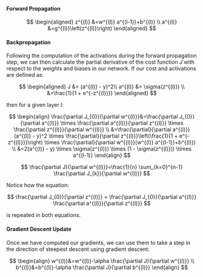 #### Forward Propagation

$$
\begin{aligned}
z^{(l)} &=w^{(l)} a^{(l-1)}+b^{(l)} \\
a^{(l)} &=g^{(l)}\left(z^{(l)}\right)
\end{aligned}
$$



#### Backpropagation

Following the computation of the activations during the forward propagation step, we can then calculate the partial derivative of the cost function $J$ with respect to the weights and biases in our network. If our cost and activations are defined as:

$$
\begin{aligned}
J &= (a^{(l)} - y)^2\\
a^{(l)} &= \sigma(z^{(l)}) \\
&=\frac{1}{1 + e^{-z^{(l)}}}
\end{aligned}
$$

then for a given layer $l$:

$$
\begin{align}
\frac{\partial J_{0}}{\partial w^{(l)}}&=\frac{\partial J_{0}}{\partial a^{(l)}} \times \frac{\partial a^{(l)}}{\partial z^{(l)}} \times \frac{\partial z^{(l)}}{\partial w^{(l)}} \\
&=\frac{\partial}{\partial a^{(l)}}(a^{(l)} - y)^2 \times \frac{\partial}{\partial z^{(l)}}\left(\frac{1}{1 + e^{-z^{(l)}}}\right) \times \frac{\partial}{\partial w^{(l)}}(w^{(l)} a^{(l-1)}+b^{(l)})  \\
&=2(a^{(l)} - y) \times \sigma(z^{(l)}) \times (1 - \sigma(z^{(l)})) \times a^{(l-1)}
\end{align}
$$

$$
\frac{\partial J}{\partial w^{(l)}}=\frac{1}{n} \sum_{k=0}^{n-1} \frac{\partial J_{k}}{\partial w^{(l)}}
$$


Notice how the equation:

$$
\frac{\partial J_{0}}{\partial z^{(l)}} = \frac{\partial J_{0}}{\partial a^{(l)}} \frac{\partial a^{(l)}}{\partial z^{(l)}}
$$

is repeated in both equations.

#### Gradient Descent Update

Once we have computed our gradients, we can use them to take a step in the direction of steepest descent using gradient descent:

$$
\begin{align}
w^{(l)}&=w^{(l)}-\alpha \frac{\partial J}{\partial w^{(l)}} \\
b^{(l)}&=b^{(l)}-\alpha \frac{\partial J}{\partial b^{(l)}}
\end{align}
$$